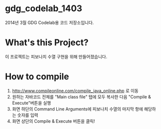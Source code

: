 gdg_codelab_1403
================

2014년 3월 GDG Codelab용 코드 저장소입니다.

What's this Project?
================

이 프로젝트는 피보나치 수열 구현을 위해 만들어졌습니다.


How to compile
================

1. http://www.compileonline.com/compile_java_online.php 로 이동
2. 원하는 자바코드 전체를 "Main class file" 탭에 모두 복사한 다음 "Compile & Execute"버튼을 실행
3. 화면 하단의 Command Line Arguments에 피보나치 수열의 마지막 항에 해당하는 숫자를 입력
4. 화면 상단의 Compile & Execute 버튼을 클릭!


